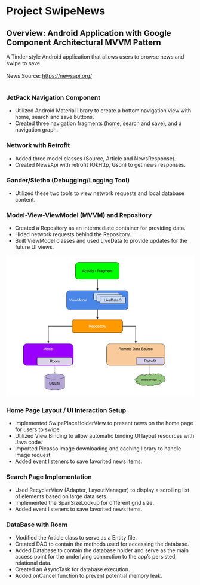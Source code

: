 # Project SwipeNews
## Overview: Android Application with Google Component Architectural MVVM Pattern

A Tinder style Android application that allows users to browse news and swipe to save.<br>
<br>
News Source: https://newsapi.org/
<br>
<br>

### JetPack Navigation Component
* Utilized Android Material library to create a bottom navigation view with home, search and save buttons.
* Created three navigation fragments (home, search and save), and a navigation graph.

### Network with Retrofit
* Added three model classes (Source, Article and NewsResponse).
* Created NewsApi with retrofit (OkHttp, Gson) to get news responses.

### Gander/Stetho (Debugging/Logging Tool)
* Utilized these two tools to view network requests and local database content.

### Model-View-ViewModel (MVVM) and Repository
* Created a Repository as an intermediate container for providing data.
* Hided network requests behind the Repository.
* Built ViewModel classes and used LiveData to provide updates for the future UI views.

![MVVMandRepository](MVVMandRepository.png)

### Home Page Layout / UI Interaction Setup
* Implemented SwipePlaceHolderView to present news on the home page for users to swipe.
* Utilized View Binding to allow automatic binding UI layout resources with Java code.
* Imported Picasso image downloading and caching library to handle image request
* Added event listeners to save favorited news items.

### Search Page Implementation
* Used RecyclerView (Adapter, LayoutManager) to display a scrolling list of elements based on large data sets.
* Implemented the SpanSizeLookup for different grid size.
* Added event listeners to save favorited news items.

### DataBase with Room
* Modified the Article class to serve as a Entity file.
* Created DAO to contain the methods used for accessing the database.
* Added Database to contain the database holder and serve as the main access point for the underlying connection to the app’s persisted, relational data. 
* Created an AsyncTask for database execution.
* Added onCancel function to prevent potential memory leak.


